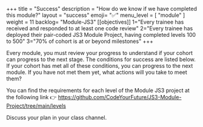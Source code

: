 +++
title = "Success"
description = "How do we know if we have completed this module?"
layout = "success"
emoji= "✅"
menu_level = [ "module" ]
weight = 11
backlog= "Module-JS3"
[[objectives]]
1="Every trainee has received and responded to at least one code review"
2="Every trainee has deployed their pair-coded JS3 Module Project, having completed levels 100 to 500"
3="70% of cohort is at or beyond milestones"
+++

Every module, you must review your progress to understand if your cohort can progress to the next stage. The conditions for success are listed below. If your cohort has met all of these conditions, you can progress to the next module. If you have not met them yet, what actions will you take to meet them?

You can find the requirements for each level of the Module JS3 project at the following link 👉 https://github.com/CodeYourFuture/JS3-Module-Project/tree/main/levels

Discuss your plan in your class channel.
